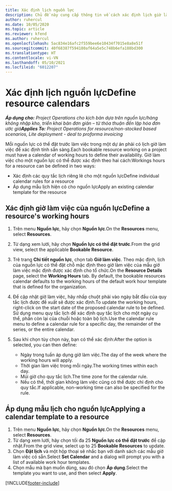 ```yaml
---
title: Xác định lịch nguồn lực
description: Chủ đề này cung cấp thông tin về cách xác định lịch giờ làm việc cho các nguồn lực trong Project Operations.
author: ruhercul
ms.date: 10/05/2020
ms.topic: article
ms.reviewer: kfend
ms.author: ruhercul
ms.openlocfilehash: 5ac834e16afc2f559bee6e10434f7015e8a8e51f
ms.sourcegitcommit: 40f68387f594180af64a5e5c748b6efa188bd300
ms.translationtype: HT
ms.contentlocale: vi-VN
ms.lasthandoff: 05/10/2021
ms.locfileid: "6012207"
---
```

# <a name="define-resource-calendars"></a><span data-ttu-id="a881f-103">Xác định lịch nguồn lực</span><span class="sxs-lookup"><span data-stu-id="a881f-103">Define resource calendars</span></span>

<span data-ttu-id="a881f-104">_**Áp dụng cho:** Project Operations cho kịch bản dựa trên nguồn lực/hàng không nhập kho, triển khai bản đơn giản – từ thỏa thuận đến lập hóa đơn ước giá_</span><span class="sxs-lookup"><span data-stu-id="a881f-104">_**Applies To:** Project Operations for resource/non-stocked based scenarios, Lite deployment - deal to proforma invoicing_</span></span>

<span data-ttu-id="a881f-105">Mỗi nguồn lực có thể đặt trước làm việc trong một dự án phải có lịch giờ làm việc để xác định tính sẵn sàng.</span><span class="sxs-lookup"><span data-stu-id="a881f-105">Each bookable resource working on a project must have a calendar of working hours to define their availability.</span></span> <span data-ttu-id="a881f-106">Giờ làm việc cho một nguồn lực có thể được xác định theo hai cách:</span><span class="sxs-lookup"><span data-stu-id="a881f-106">Workings hours for a resource can be defined in two ways:</span></span> 

   - <span data-ttu-id="a881f-107">Xác định các quy tắc lịch riêng lẻ cho một nguồn lực</span><span class="sxs-lookup"><span data-stu-id="a881f-107">Define individual calendar rules for a resource</span></span>
   - <span data-ttu-id="a881f-108">Áp dụng mẫu lịch hiện có cho nguồn lực</span><span class="sxs-lookup"><span data-stu-id="a881f-108">Apply an existing calendar template for the resource</span></span>

## <a name="define-a-resources-working-hours"></a><span data-ttu-id="a881f-109">Xác định giờ làm việc của nguồn lực</span><span class="sxs-lookup"><span data-stu-id="a881f-109">Define a resource's working hours</span></span>

1. <span data-ttu-id="a881f-110">Trên menu **Nguồn lực**, hãy chọn **Nguồn lực**.</span><span class="sxs-lookup"><span data-stu-id="a881f-110">On the **Resources** menu, select **Resources**.</span></span>
2. <span data-ttu-id="a881f-111">Từ dạng xem lưới, hãy chọn **Nguồn lực có thể đặt trước**.</span><span class="sxs-lookup"><span data-stu-id="a881f-111">From the grid view, select the applicable **Bookable Resource**.</span></span>
3. <span data-ttu-id="a881f-112">Trê trang **Chi tiết nguồn lực**, chọn tab **Giờ làm việc**. Theo mặc định, lịch của nguồn lực có thể đặt chỗ mặc định theo giờ làm việc của mẫu giờ làm việc mặc định được xác định cho tổ chức.</span><span class="sxs-lookup"><span data-stu-id="a881f-112">On the **Resource Details** page, select the **Working Hours** tab. By default, the bookable resources calendar defaults to the working hours of the default work hour template that is defined for the organization.</span></span>
4. <span data-ttu-id="a881f-113">Để cập nhật giờ làm việc, hãy nhấp chuột phải vào ngày bắt đầu của quy tắc lịch được đề xuất sẽ được xác định.</span><span class="sxs-lookup"><span data-stu-id="a881f-113">To update the working hours, right-click on the start date of the proposed calendar rule to be defined.</span></span> <span data-ttu-id="a881f-114">Sử dụng menu quy tắc lịch để xác định quy tắc lịch cho một ngày cụ thể, phần còn lại của chuỗi hoặc toàn bộ lịch.</span><span class="sxs-lookup"><span data-stu-id="a881f-114">Use the calendar rule menu to define a calendar rule for a specific day, the remainder of the series, or the entire calendar.</span></span>
5. <span data-ttu-id="a881f-115">Sau khi chọn tùy chọn này, bạn có thể xác định:</span><span class="sxs-lookup"><span data-stu-id="a881f-115">After the option is selected, you can then define:</span></span>

    - <span data-ttu-id="a881f-116">Ngày trong tuần áp dụng giờ làm việc.</span><span class="sxs-lookup"><span data-stu-id="a881f-116">The day of the week where the working hours will apply.</span></span>
    - <span data-ttu-id="a881f-117">Thời gian làm việc trong mỗi ngày.</span><span class="sxs-lookup"><span data-stu-id="a881f-117">The working times within each day.</span></span>
    - <span data-ttu-id="a881f-118">Múi giờ cho quy tắc lịch.</span><span class="sxs-lookup"><span data-stu-id="a881f-118">The time zone for the calendar rule.</span></span>
    - <span data-ttu-id="a881f-119">Nếu có thể, thời gian không làm việc cũng có thể được chỉ định cho quy tắc.</span><span class="sxs-lookup"><span data-stu-id="a881f-119">If applicable, non-working time can also be specified for the rule.</span></span>

## <a name="applying-a-calendar-template-to-a-resource"></a><span data-ttu-id="a881f-120">Áp dụng mẫu lịch cho nguồn lực</span><span class="sxs-lookup"><span data-stu-id="a881f-120">Applying a calendar template to a resource</span></span>

1. <span data-ttu-id="a881f-121">Trên menu **Nguồn lực**, hãy chọn **Nguồn lực**.</span><span class="sxs-lookup"><span data-stu-id="a881f-121">On the **Resources** menu, select **Resources**.</span></span>
2. <span data-ttu-id="a881f-122">Từ dạng xem lưới, hãy chọn tối đa 25 **Nguồn lực có thể đặt trước** để cập nhật.</span><span class="sxs-lookup"><span data-stu-id="a881f-122">From the grid view, select up to 25 **Bookable Resources** to update.</span></span>
3. <span data-ttu-id="a881f-123">Chọn **Đặt lịch** và một hộp thoại sẽ nhắc bạn với danh sách các mẫu giờ làm việc có sẵn.</span><span class="sxs-lookup"><span data-stu-id="a881f-123">Select **Set Calendar** and a dialog will prompt you with a list of available work hour templates.</span></span>
4. <span data-ttu-id="a881f-124">Chọn mẫu mà bạn muốn dùng, sau đó chọn **Áp dụng**.</span><span class="sxs-lookup"><span data-stu-id="a881f-124">Select the template you want to use, and then select **Apply**.</span></span>


[!INCLUDE[footer-include](../includes/footer-banner.md)]